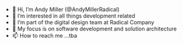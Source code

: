 - 👋 Hi, I’m Andy Miller (@AndyMillerRadical)
- 👀 I’m interested in all things development related
- 🌱 I’m part of the digital design team at Radical Company
- 💞️ My focus is on software development and solution architecture
- 📫 How to reach me ...tba

<!---
AndyMillerRadical/AndyMillerRadical is a ✨ special ✨ repository because its `README.md` (this file) appears on your GitHub profile.
You can click the Preview link to take a look at your changes.
--->

